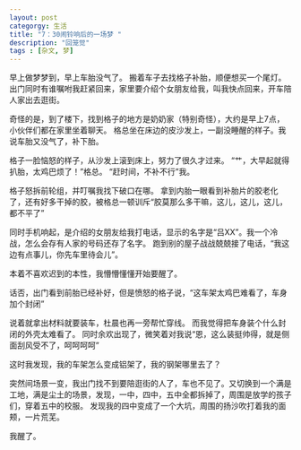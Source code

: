 ```yaml
---
layout: post
categorgy: 生活
title: "7：30闹铃响后的一场梦 "
description: "回笼觉"
tags : [杂文, 梦]
---
```



早上做梦梦到，早上车胎没气了。
搬着车子去找格子补胎，顺便想买一个尾灯。
出门同时有谁嘱咐我赶紧回来，家里要介绍个女朋友给我，叫我快点回来，开车陪人家出去逛街。

奇怪的是，到了楼下，找到格子的地方是奶奶家（特别奇怪），大约是早上7点，小伙伴们都在家里坐着聊天。
格总坐在床边的皮沙发上，一副没睡醒的样子。我说车胎又没气了，补下胎。

格子一脸恼怒的样子，从沙发上滚到床上，努力了很久才过来。
“艹，大早起就得扒胎，太鸡巴烦了！”格总。
“赶时间，不补不行”我。

格子怒拆前轮组，并叮嘱我找下破口在哪。
拿到内胎一眼看到补胎片的胶老化了，还有好多干掉的胶，被格总一顿训斥“胶莫那么多干嘛，这儿，这儿，这儿，都不平了”

同时手机响起，是介绍的女朋友给我打电话，显示的名字是“吕XX”。我一个冷战，怎么会存有人家的号码还存了名字。
跑到别的屋子战战兢兢接了电话，“我这边有点事儿，你先车里待会儿”。

本着不喜欢迟到的本性，我懵懵懂懂开始要醒了。

话否，出门看到前胎已经补好，但是愤怒的格子说，“这车架太鸡巴难看了，车身加个封闭”

说着就拿出材料就要装车，杜晨也再一旁帮忙穿线。
而我觉得把车身装个什么封闭的外壳太难看了。
同时余欢出现了，微笑着对我说“恩，这么装挺帅得，就是侧面刮风受不了，呵呵呵呵”

这时我发现，我的车架怎么变成铝架了，我的钢架哪里去了？

突然间场景一变，我出门找不到要陪逛街的人了，车也不见了。又切换到一个满是工地，满是尘土的场景，发现，一中，四中，五中全都拆掉了，周围是放学的孩子们，穿着五中的校服。
发现我的四中变成了一个大坑，周围的扬沙吹打着我的面颊，一片荒芜。

我醒了。
